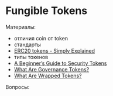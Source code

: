 # Fungible Tokens

Материалы:

* отличия coin от token
* стандарты
* [ERC20 tokens - Simply Explained](https://www.youtube.com/watch?v=cqZhNzZoMh8&t=62s)
* типы токенов
* [A Beginner’s Guide to Security Tokens](https://academy.binance.com/en/articles/a-beginners-guide-to-security-tokens)
* [What Are Governance Tokens?](https://academy.binance.com/en/articles/what-are-governance-tokens)
* [What Are Wrapped Tokens?](https://academy.binance.com/en/articles/what-are-wrapped-tokens)

Вопросы:
